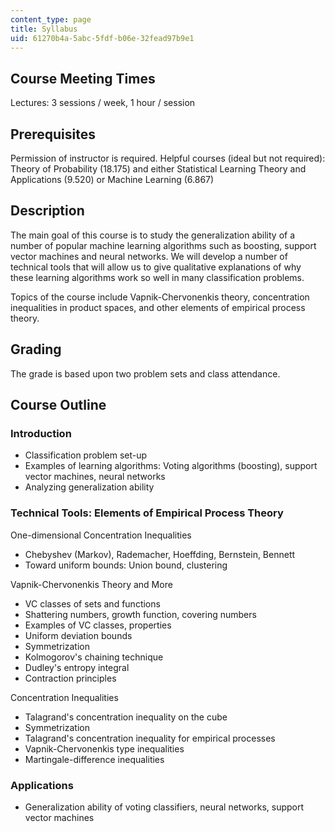 ```yaml
---
content_type: page
title: Syllabus
uid: 61270b4a-5abc-5fdf-b06e-32fead97b9e1
---
```


Course Meeting Times
--------------------

Lectures: 3 sessions / week, 1 hour / session

Prerequisites
-------------

Permission of instructor is required. Helpful courses (ideal but not required): Theory of Probability (18.175) and either Statistical Learning Theory and Applications (9.520) or Machine Learning (6.867)

Description
-----------

The main goal of this course is to study the generalization ability of a number of popular machine learning algorithms such as boosting, support vector machines and neural networks. We will develop a number of technical tools that will allow us to give qualitative explanations of why these learning algorithms work so well in many classification problems.

Topics of the course include Vapnik-Chervonenkis theory, concentration inequalities in product spaces, and other elements of empirical process theory.

Grading
-------

The grade is based upon two problem sets and class attendance.

Course Outline
--------------

### Introduction

*   Classification problem set-up
*   Examples of learning algorithms: Voting algorithms (boosting), support vector machines, neural networks
*   Analyzing generalization ability

### Technical Tools: Elements of Empirical Process Theory

One-dimensional Concentration Inequalities

*   Chebyshev (Markov), Rademacher, Hoeffding, Bernstein, Bennett
*   Toward uniform bounds: Union bound, clustering

Vapnik-Chervonenkis Theory and More

*   VC classes of sets and functions
*   Shattering numbers, growth function, covering numbers
*   Examples of VC classes, properties
*   Uniform deviation bounds
*   Symmetrization
*   Kolmogorov's chaining technique
*   Dudley's entropy integral
*   Contraction principles

Concentration Inequalities

*   Talagrand's concentration inequality on the cube
*   Symmetrization
*   Talagrand's concentration inequality for empirical processes
*   Vapnik-Chervonenkis type inequalities
*   Martingale-difference inequalities

### Applications

*   Generalization ability of voting classifiers, neural networks, support vector machines